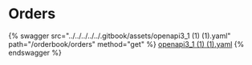 # Orders

{% swagger src="../../../../../.gitbook/assets/openapi3_1 (1) (1).yaml" path="/orderbook/orders" method="get" %}
[openapi3_1 (1) (1).yaml](<../../../../../.gitbook/assets/openapi3_1 (1) (1).yaml>)
{% endswagger %}
